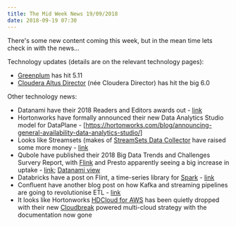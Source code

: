 ```yaml
---
title: The Mid Week News 19/09/2018
date: 2018-09-19 07:30
---
```

There's some new content coming this week, but in the mean time lets check in with the news...
<!--more-->

Technology updates (details are on the relevant technology pages):

* [Greenplum](/technologies/greenplum/) has hit 5.11
* [Cloudera Altus Director](/technologies/cloudera-altus/director/) (née Cloudera Director) has hit the big 6.0

Other technology news:

* Datanami have their 2018 Readers and Editors awards out - [link](https://www.datanami.com/2018/09/14/datanami-reveals-winners-of-2018-readers-and-editors-choice-awards/)
* Hortonworks have formally announced their new Data Analytics Studio model for DataPlane - [https://hortonworks.com/blog/announcing-general-availability-data-analytics-studio/]
* Looks like Streamsets (makes of [StreamSets Data Collector](/technologies/streamsets-data-collector/) have raised some more money - [link](https://streamsets.com/blog/series-c-funding-right-where-we-knew-wed-be/)
* Qubole have published their 2018 Big Data Trends and Challenges Survery Report, with [Flink](/technologies/apache-flink/) and Presto apparently seeing a big increase in uptake  - [link](https://www.qubole.com/blog/big-data-projects-are-increasing-in-breadth-depth-and-inclusivity/); [Datanami view](https://www.datanami.com/2018/09/11/increased-complexity-is-dragging-on-big-data/)
* Databricks have a post on Flint, a time-series library for [Spark](/technologies/apache-spark/) - [link](https://databricks.com/blog/2018/09/11/introducing-flint-a-time-series-library-for-apache-spark.html)
* Confluent have another blog post on how Kafka and streaming pipelines are going to revolutionise ETL - [link](https://www.confluent.io/blog/changing-face-etl)
* It looks like Hortonworks [HDCloud for AWS](/technologies/hortonworks-data-cloud-for-aws/) has been quietly dropped with their new [Cloudbreak](/technologies/cloudbreak/) powered multi-cloud strategy with the documentation now gone